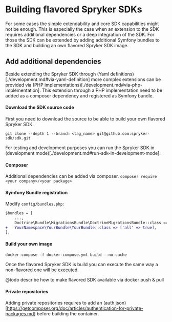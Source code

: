 # Building flavored Spryker SDKs

For some cases the simple extendability and core SDK capabilities might not be enough.
This is especially the case when an extension to the SDK requires additional dependencies or
a deep integration of the SDK.
For those the SDK can be extended by adding additional Symfony bundles to the SDK and
building an own flavored Spryker SDK image.

## Add additional dependencies

Beside extending the Spryker SDK through (Yaml definitions)[./development.md#via-yaml-definition] more complex
extensions can be provided via (PHP implementations)[./development.md#via-php-implementation].
This extension through a PHP implementation need to be added as a composer dependency and registered as Symfony bundle.

#### Download the SDK source code

First you need to download the source to be able to build your own flavored Spryker SDK.

`git clone --depth 1 --branch <tag_name> git@github.com:spryker-sdk/sdk.git`

For testing and development purposes you can run the Spryker SDK in (development mode)[./development.md#run-sdk-in-development-mode].

#### Composer

Additional dependencies can be added via composer.
`composer require <your company>/<your package>`

#### Symfony Bundle registration

Modify `config/bundles.php`:

```diff
$bundles = [
    ...,
    Doctrine\Bundle\MigrationsBundle\DoctrineMigrationsBundle::class => ['all' => true],
+   YourNamespace\YourBundle\YourBundle::class => ['all' => true],
];
```

#### Build your own image

`docker-compose -f docker-compose.yml build --no-cache`

Once the flavored Spryker SDK is build you can execute the same way a non-flavored one will be executed.

@todo describe how to make flavored SDK available via docker push & pull

#### Private repositories

Adding private repositories requires to add an (auth.json)[https://getcomposer.org/doc/articles/authentication-for-private-packages.md] before building the container.

